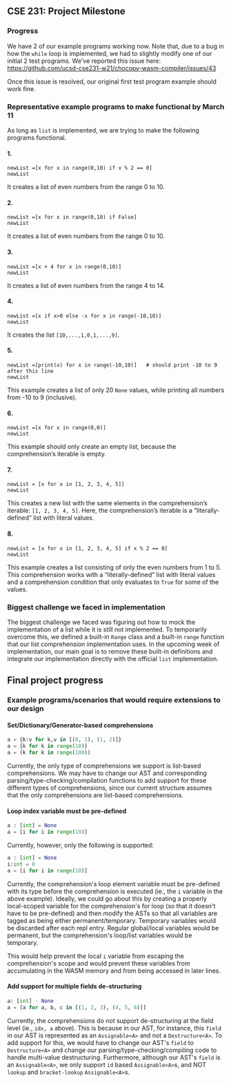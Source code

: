 
## CSE 231: Project Milestone

### Progress
We have 2 of our example programs working now. Note that, due to a bug in how the `while` loop is implemented, we had to slightly modify one of our initial 2 test programs.
We've reported this issue here: https://github.com/ucsd-cse231-w21/chocopy-wasm-compiler/issues/43

Once this issue is resolved, our original first test program example should work fine.

### Representative example programs to make functional by March 11
As long as `list` is implemented, we are trying to make the following programs functional.

#### 1.
```
newList =[x for x in range(0,10) if x % 2 == 0]
newList
```

It creates a list of even numbers from the range 0 to 10.

#### 2.
```
newList =[x for x in range(0,10) if False]
newList
```

It creates a list of even numbers from the range 0 to 10.

#### 3.
```
newList =[x + 4 for x in range(0,10)]
newList
```

It creates a list of even numbers from the range 4 to 14.

#### 4.
```
newList =[x if x>0 else -x for x in range(-10,10)]
newList
```
It creates the list `[10,...,1,0,1,...,9]`.


#### 5.
```
newList =[print(x) for x in range(-10,10)]   # should print -10 to 9 after this line
newList
```
This example creates a list of only 20 `None` values, while printing all numbers from -10 to 9 (inclusive).

#### 6.
```
newList =[x for x in range(0,0)]
newList
```

This example should only create an empty list, because the comprehension’s iterable is empty.

#### 7.
```
newList = [x for x in [1, 2, 3, 4, 5]]
newList
```

This creates a new list with the same elements in the comprehension’s iterable: `[1, 2, 3, 4, 5]`.
Here, the comprehension’s iterable is a “literally-defined” list with literal values.

#### 8.
```
newList = [x for x in [1, 2, 3, 4, 5] if x % 2 == 0]
newList
```

This example creates a list consisting of only the even numbers from 1 to 5.
This comprehension works with a “literally-defined” list with literal values and a comprehension condition that only evaluates to `True` for some of the values.

### Biggest challenge we faced in implementation
The biggest challenge we faced was figuring out how to mock the implementation of a list while it is still not implemented.
To temporarily overcome this, we defined a built-in `Range` class and a built-in `range` function that our list comprehension implementation uses.
In the upcoming week of implementation, our main goal is to remove these built-in definitions and integrate our implementation directly with the official `list` implementation.


## Final project progress

### Example programs/scenarios that would require extensions to our design

#### Set/Dictionary/Generator-based comprehensions
```python
a = {k:v for k,v in [(0, 1), (1, 2)]}
a = {k for k in range(10)}
a = (k for k in range(100))
```
Currently, the only type of comprehensions we support is list-based comprehensions.
We may have to change our AST and corresponding parsing/type-checking/compilation functions to add support for these different types of comprehensions,
since our current structure assumes that the only comprehensions are list-based comprehensions.

#### Loop index variable must be pre-defined
```python
a : [int] = None
a = [i for i in range(10)]
```

Currently, however, only the following is supported:
```python
a : [int] = None
i:int = 0
a = [i for i in range(10)]
```

Currently, the comprehension's loop element variable must be pre-defined with its type before the comprehension is executed (ie., the `i` variable in the above example).
Ideally, we could go about this by creating a properly local-scoped variable for the comprehension's for loop (so that it doesn't have to be pre-defined)
and then modify the ASTs so that all variables are tagged as being either permanent/temporary. Temporary variables would be discarded after each repl entry.
Regular global/local variables would be permanent, but the comprehension's loop/list variables would be temporary.

This would help prevent the local `i` variable from escaping the comprehension's scope and would prevent these variables from accumulating in the WASM memory and from being accessed in later lines.

#### Add support for multiple fields de-structuring
```python
a: [int] - None
a = [a for a, b, c in [(1, 2, 3), (4, 5, 6)]]
```

Currently, the comprehensions do not support de-structuring at the field level (ie., `idx, a` above).
This is because in our AST, for instance, this `field` in our AST is represented as an `Assignable<A>` and not a `Destructure<A>`.
To add support for this, we would have to change our AST's `field` to `Destructure<A>` and change our parsing/type-checking/compiling code to handle multi-value destructuring.
Furthermore, although our AST's `field` is an `Assignable<A>`, we only support `id` based `Assignable<A>`s, and NOT `lookup` and `bracket-lookup` `Assignable<A>`s.
